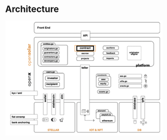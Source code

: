 # Architecture

![Openx modular architecture](../../.gitbook/assets/screenshot-2020-04-27-at-8.39.23-pm.png)

